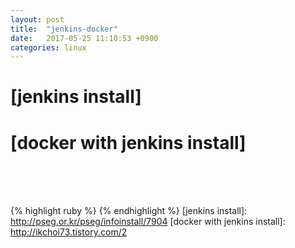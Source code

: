 ```yaml
---
layout: post
title:  "jenkins-docker"
date:   2017-05-25 11:10:53 +0900
categories: linux
---
```


# [jenkins install]
# [docker with jenkins install]  

<br><br><br>

{% highlight ruby %}
{% endhighlight %}
[jenkins install]: http://pseg.or.kr/pseg/infoinstall/7904
[docker with jenkins install]: http://ikchoi73.tistory.com/2
